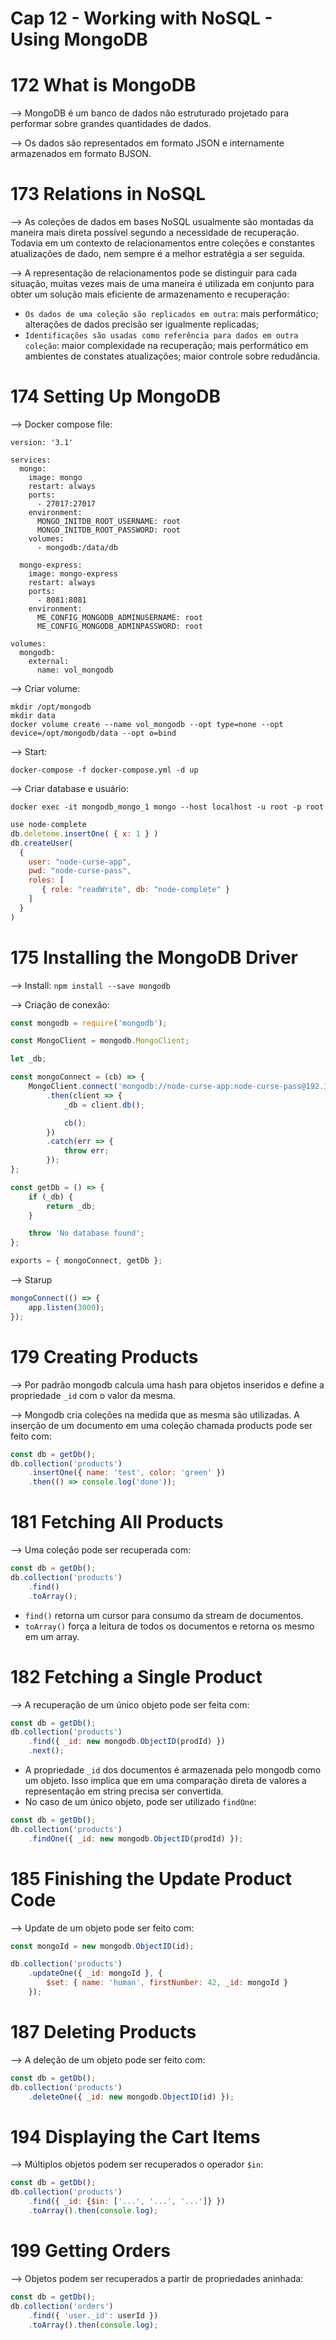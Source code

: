 # Cap 12 - Working with NoSQL - Using MongoDB

# 172 What is MongoDB
--> MongoDB é um banco de dados não estruturado projetado para performar sobre grandes quantidades de dados.

--> Os dados são representados em formato JSON e internamente armazenados em formato BJSON.

# 173 Relations in NoSQL
--> As coleções de dados em bases NoSQL usualmente são montadas da maneira mais direta possível segundo a 
necessidade de recuperação. Todavia em um contexto de relacionamentos entre coleções e constantes atualizações 
de dado, nem sempre é a melhor estratégia a ser seguida.

--> A representação de relacionamentos pode se distinguir para cada situação, muitas vezes mais de uma maneira 
é utilizada em conjunto para obter um solução mais eficiente de armazenamento e recuperação:
* `Os dados de uma coleção são replicados em outra`: mais performático; alterações de dados precisão 
ser igualmente replicadas;
* `Identificações são usadas como referência para dados em outra coleção`: maior complexidade na recuperação;
mais performático em ambientes de constates atualizações; maior controle sobre redudância.

# 174 Setting Up MongoDB
--> Docker compose file:
```
version: '3.1'

services:
  mongo:
    image: mongo
    restart: always
    ports:
      - 27017:27017
    environment:
      MONGO_INITDB_ROOT_USERNAME: root
      MONGO_INITDB_ROOT_PASSWORD: root
    volumes:
      - mongodb:/data/db

  mongo-express:
    image: mongo-express
    restart: always
    ports:
      - 8081:8081
    environment:
      ME_CONFIG_MONGODB_ADMINUSERNAME: root
      ME_CONFIG_MONGODB_ADMINPASSWORD: root

volumes:
  mongodb:
    external:
      name: vol_mongodb
```

--> Criar volume:
```shell
mkdir /opt/mongodb
mkdir data
docker volume create --name vol_mongodb --opt type=none --opt device=/opt/mongodb/data --opt o=bind
```

--> Start:
```
docker-compose -f docker-compose.yml -d up
```

--> Criar database e usuário:
```
docker exec -it mongodb_mongo_1 mongo --host localhost -u root -p root
```
```javascript
use node-complete
db.deleteme.insertOne( { x: 1 } )
db.createUser(
  {
    user: "node-curse-app",
    pwd: "node-curse-pass",
    roles: [
       { role: "readWrite", db: "node-complete" }
    ]
  }
)
```

# 175 Installing the MongoDB Driver
--> Install: `npm install --save mongodb`

--> Criação de conexão:
```javascript
const mongodb = require('mongodb');

const MongoClient = mongodb.MongoClient;

let _db;

const mongoConnect = (cb) => {
    MongoClient.connect('mongodb://node-curse-app:node-curse-pass@192.168.168.1/node-complete?retryWrites=true')
        .then(client => {
            _db = client.db();

            cb();
        })
        .catch(err => {
            throw err;
        });
};

const getDb = () => {
    if (_db) {
        return _db;
    }

    throw 'No database found';
};

exports = { mongoConnect, getDb };
```

--> Starup
```javascript
mongoConnect(() => {
    app.listen(3000);
});

```

# 179 Creating Products
--> Por padrão mongodb calcula uma hash para objetos inseridos e define a propriedade `_id` com o valor da mesma.

--> Mongodb cria coleções na medida que as mesma são utilizadas. A inserção de um documento em uma coleção 
chamada products pode ser feito com:
```javascript
const db = getDb();
db.collection('products')
    .insertOne({ name: 'test', color: 'green' })
    .then(() => console.log('done'));
```

# 181 Fetching All Products
--> Uma coleção pode ser recuperada com:
```javascript
const db = getDb();
db.collection('products')
    .find()
    .toArray();
```
* `find()` retorna um cursor para consumo da stream de documentos.
* `toArray()` força a leitura de todos os documentos e retorna os mesmo em um array.

# 182 Fetching a Single Product
--> A recuperação de um único objeto pode ser feita com:
```javascript
const db = getDb();
db.collection('products')
    .find({ _id: new mongodb.ObjectID(prodId) })
    .next();
```
* A propriedade `_id` dos documentos é armazenada pelo mongodb como um objeto. Isso implica que em 
uma comparação direta de valores a representação em string precisa ser convertida.
* No caso de um único objeto, pode ser utilizado `findOne`:
```javascript
const db = getDb();
db.collection('products')
    .findOne({ _id: new mongodb.ObjectID(prodId) });
```

# 185 Finishing the Update Product Code
--> Update de um objeto pode ser feito com:
```javascript
const mongoId = new mongodb.ObjectID(id);

db.collection('products')
    .updateOne({ _id: mongoId }, {
        $set: { name: 'human', firstNumber: 42, _id: mongoId }
    });
```

# 187 Deleting Products
--> A deleção de um objeto pode ser feito com:
```javascript
const db = getDb();
db.collection('products')
    .deleteOne({ _id: new mongodb.ObjectID(id) });
```

# 194 Displaying the Cart Items
--> Múltiplos objetos podem ser recuperados o operador `$in`:
```javascript
const db = getDb();
db.collection('products')
    .find({ _id: {$in: ['...', '...', '...']} })
    .toArray().then(console.log);
```

# 199 Getting Orders
--> Objetos podem ser recuperados a partir de propriedades aninhada:
```javascript
const db = getDb();
db.collection('orders')
    .find({ 'user._id': userId })
    .toArray().then(console.log);
```